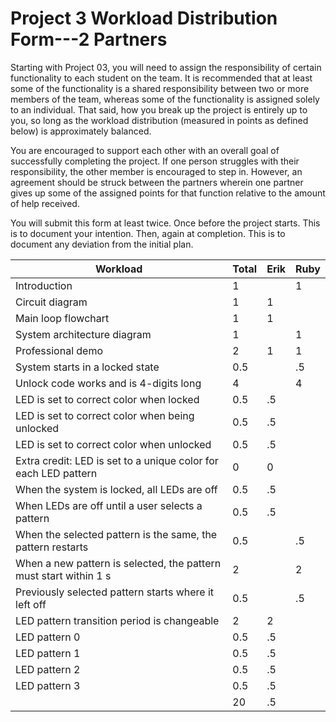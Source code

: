 # Project 3 Workload Distribution Form---2 Partners

Starting with Project 03, you will need to assign the responsibility of certain functionality to each student on the team.  It is recommended that at least some of the functionality is a shared responsibility between two or more members of the team, whereas some of the functionality is assigned solely to an individual.  That said, how you break up the project is entirely up to you, so long as the workload distribution (measured in points as defined below) is approximately balanced.

You are encouraged to support each other with an overall goal of successfully completing the project.  If one person struggles with their responsibility, the other member is encouraged to step in.  However, an agreement should be struck between the partners wherein one partner gives up some of the assigned points for that function relative to the amount of help received.  

You will submit this form at least twice.  Once before the project starts.  This is to document your intention.  Then, again at completion.  This is to document any deviation from the initial plan.  

| Workload                                                          | Total | Erik      | Ruby      |
|-------------------------------------------------------------------|-------|-----------|-----------|
|Introduction                                                       | 1     |           |    1      |
|Circuit diagram                                                    | 1     |    1      |           |
|Main loop flowchart                                                | 1     |    1      |           |
|System architecture diagram                                        | 1     |           |     1     |
|Professional demo                                                  | 2     |     1     |     1     |
|System starts in a locked state                                    | 0.5   |           |      .5   |
|Unlock code works and is 4-digits long                             | 4     |           |     4     |
|LED is set to correct color when locked                            | 0.5   |   .5      |           |
|LED is set to correct color when being unlocked                    | 0.5   |   .5      |           |
|LED is set to correct color when unlocked                          | 0.5   |    .5     |           |
|Extra credit: LED is set to a unique color for each LED pattern    | 0     |     0     |           |
|When the system is locked, all LEDs are off                        | 0.5   |     .5    |           |
|When LEDs are off until a user selects a pattern                   | 0.5   |    .5     |           |
|When the selected pattern is the same, the pattern restarts        | 0.5   |           |     .5    |
|When a new pattern is selected, the pattern must start within 1 s  | 2     |           |     2     |
|Previously selected pattern starts where it left off               | 0.5   |           |     .5    |
|LED pattern transition period is changeable                        | 2     |     2     |           |
|LED pattern 0                                                      | 0.5   |    .5     |           |
|LED pattern 1                                                      | 0.5   |    .5     |           |
|LED pattern 2                                                      | 0.5   |    .5     |           |
|LED pattern 3                                                      | 0.5   |    .5     |           |
|                                                                   | 20    |    .5     |           |

